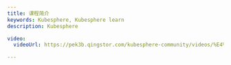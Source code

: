 ```yaml
---
title: 课程简介
keywords: Kubesphere, Kubesphere learn
description: Kubesphere

video:
  videoUrl: https://pek3b.qingstor.com/kubesphere-community/videos/%E4%BA%91%E5%8E%9F%E7%94%9F%E5%AE%9E%E6%88%98/%E7%AC%AC%E4%BA%8C%E6%9C%9F/55%E3%80%81%E7%9B%91%E6%8E%A7%E4%B8%8E%E5%91%8A%E8%AD%A6-Kubernetes%20%E9%9B%86%E7%BE%A4%E7%8A%B6%E6%80%81%E7%9B%91%E6%8E%A7.mp4 

---
```

